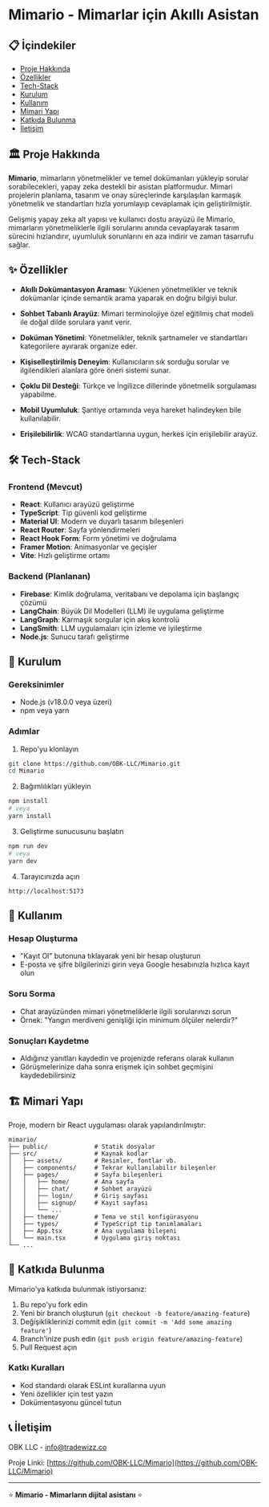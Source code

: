 # Mimario - Mimarlar için Akıllı Asistan

## 📋 İçindekiler

- [Proje Hakkında](#proje-hakkında)
- [Özellikler](#özellikler)
- [Tech-Stack](#tech-stack)
- [Kurulum](#kurulum)
- [Kullanım](#kullanım)
- [Mimari Yapı](#mimari-yapı)
- [Katkıda Bulunma](#katkıda-bulunma)
- [İletişim](#iletişim)

## 🏛️ Proje Hakkında

**Mimario**, mimarların yönetmelikler ve temel dokümanları yükleyip sorular sorabilecekleri, yapay zeka destekli bir asistan platformudur. Mimari projelerin planlama, tasarım ve onay süreçlerinde karşılaşılan karmaşık yönetmelik ve standartları hızla yorumlayıp cevaplamak için geliştirilmiştir.

Gelişmiş yapay zeka alt yapısı ve kullanıcı dostu arayüzü ile Mimario, mimarların yönetmeliklerle ilgili sorularını anında cevaplayarak tasarım sürecini hızlandırır, uyumluluk sorunlarını en aza indirir ve zaman tasarrufu sağlar.

## ✨ Özellikler

- **Akıllı Dokümantasyon Araması**: Yüklenen yönetmelikler ve teknik dokümanlar içinde semantik arama yaparak en doğru bilgiyi bulur.

- **Sohbet Tabanlı Arayüz**: Mimari terminolojiye özel eğitilmiş chat modeli ile doğal dilde sorulara yanıt verir.

- **Doküman Yönetimi**: Yönetmelikler, teknik şartnameler ve standartları kategorilere ayırarak organize eder.

- **Kişiselleştirilmiş Deneyim**: Kullanıcıların sık sorduğu sorular ve ilgilendikleri alanlara göre öneri sistemi sunar.

- **Çoklu Dil Desteği**: Türkçe ve İngilizce dillerinde yönetmelik sorgulaması yapabilme.

- **Mobil Uyumluluk**: Şantiye ortamında veya hareket halindeyken bile kullanılabilir.

- **Erişilebilirlik**: WCAG standartlarına uygun, herkes için erişilebilir arayüz.

## 🛠️ Tech-Stack

### Frontend (Mevcut)

- **React**: Kullanıcı arayüzü geliştirme
- **TypeScript**: Tip güvenli kod geliştirme
- **Material UI**: Modern ve duyarlı tasarım bileşenleri
- **React Router**: Sayfa yönlendirmeleri
- **React Hook Form**: Form yönetimi ve doğrulama
- **Framer Motion**: Animasyonlar ve geçişler
- **Vite**: Hızlı geliştirme ortamı

### Backend (Planlanan)

- **Firebase**: Kimlik doğrulama, veritabanı ve depolama için başlangıç çözümü
- **LangChain**: Büyük Dil Modelleri (LLM) ile uygulama geliştirme
- **LangGraph**: Karmaşık sorgular için akış kontrolü
- **LangSmith**: LLM uygulamaları için izleme ve iyileştirme
- **Node.js**: Sunucu tarafı geliştirme

## 🚀 Kurulum

### Gereksinimler

- Node.js (v18.0.0 veya üzeri)
- npm veya yarn

### Adımlar

1. Repo'yu klonlayın

```bash
git clone https://github.com/OBK-LLC/Mimario.git
cd Mimario
```

2. Bağımlılıkları yükleyin

```bash
npm install
# veya
yarn install
```

3. Geliştirme sunucusunu başlatın

```bash
npm run dev
# veya
yarn dev
```

4. Tarayıcınızda açın

```
http://localhost:5173
```

## 📝 Kullanım

### Hesap Oluşturma

- "Kayıt Ol" butonuna tıklayarak yeni bir hesap oluşturun
- E-posta ve şifre bilgilerinizi girin veya Google hesabınızla hızlıca kayıt olun

### Soru Sorma

- Chat arayüzünden mimari yönetmeliklerle ilgili sorularınızı sorun
- Örnek: "Yangın merdiveni genişliği için minimum ölçüler nelerdir?"

### Sonuçları Kaydetme

- Aldığınız yanıtları kaydedin ve projenizde referans olarak kullanın
- Görüşmelerinize daha sonra erişmek için sohbet geçmişini kaydedebilirsiniz

## 🏗️ Mimari Yapı

Proje, modern bir React uygulaması olarak yapılandırılmıştır:

```
mimario/
├── public/             # Statik dosyalar
├── src/                # Kaynak kodlar
│   ├── assets/         # Resimler, fontlar vb.
│   ├── components/     # Tekrar kullanılabilir bileşenler
│   ├── pages/          # Sayfa bileşenleri
│   │   ├── home/       # Ana sayfa
│   │   ├── chat/       # Sohbet arayüzü
│   │   ├── login/      # Giriş sayfası
│   │   ├── signup/     # Kayıt sayfası
│   │   └── ...
│   ├── theme/          # Tema ve stil konfigürasyonu
│   ├── types/          # TypeScript tip tanımlamaları
│   ├── App.tsx         # Ana uygulama bileşeni
│   └── main.tsx        # Uygulama giriş noktası
└── ...
```

## 👥 Katkıda Bulunma

Mimario'ya katkıda bulunmak istiyorsanız:

1. Bu repo'yu fork edin
2. Yeni bir branch oluşturun (`git checkout -b feature/amazing-feature`)
3. Değişikliklerinizi commit edin (`git commit -m 'Add some amazing feature'`)
4. Branch'inize push edin (`git push origin feature/amazing-feature`)
5. Pull Request açın

### Katkı Kuralları

- Kod standardı olarak ESLint kurallarına uyun
- Yeni özellikler için test yazın
- Dokümentasyonu güncel tutun

## 📞 İletişim

OBK LLC - info@tradewizz.co

Proje Linki: [https://github.com/OBK-LLC/Mimario](https://github.com/OBK-LLC/Mimario)

---

⭐️ **Mimario - Mimarların dijital asistanı** ⭐️
